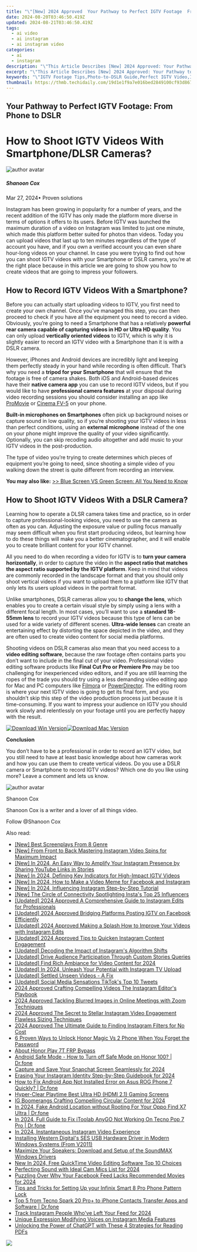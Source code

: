 ```yaml
---
title: "\"[New] 2024 Approved  Your Pathway to Perfect IGTV Footage  From Phone to DSLR\""
date: 2024-08-20T03:46:50.419Z
updated: 2024-08-21T03:46:50.419Z
tags:
  - ai video
  - ai instagram
  - ai instagram video
categories:
  - ai
  - instagram
description: "\"This Article Describes [New] 2024 Approved: Your Pathway to Perfect IGTV Footage: From Phone to DSLR\""
excerpt: "\"This Article Describes [New] 2024 Approved: Your Pathway to Perfect IGTV Footage: From Phone to DSLR\""
keywords: "\"IGTV Footage Tips,Photo-to-DSLR Guide,Perfect IGTV Video,IGTV Mobile Capture,Upgrade Phone to DSLR,DSLR for IGTV Shooting,Professional IGTV Filming\""
thumbnail: https://thmb.techidaily.com/19d1e1f9a7e016bed2849100cf93d86788ddae5b2cf2f12f9be9d04582b68734.jpg
---
```


## Your Pathway to Perfect IGTV Footage: From Phone to DSLR

# How to Shoot IGTV Videos With Smartphone/DLSR Cameras?

![author avatar](https://images.wondershare.com/filmora/article-images/shannon-cox.jpg)

##### Shanoon Cox

 Mar 27, 2024• Proven solutions

Instagram has been growing in popularity for a number of years, and the recent addition of the IGTV has only made the platform more diverse in terms of options it offers to its users. Before IGTV was launched the maximum duration of a video on Instagram was limited to just one minute, which made this platform better suited for photos than videos. Today you can upload videos that last up to ten minutes regardless of the type of account you have, and if you own a verified account you can even share hour-long videos on your channel. In case you were trying to find out how you can shoot IGTV videos with your Smartphone or DSLR camera, you’re at the right place because in this article we are going to show you how to create videos that are going to impress your followers.

## How to Record IGTV Videos With a Smartphone?

Before you can actually start uploading videos to IGTV, you first need to create your own channel. Once you’ve managed this step, you can then proceed to check if you have all the equipment you need to record a video. Obviously, you’re going to need a Smartphone that has a relatively **powerful rear camera capable of capturing videos in HD or Ultra HD quality**. You can only upload **vertically oriented videos** to IGTV, which is why it is slightly easier to record an IGTV video with a Smartphone than it is with a DSLR camera.

However, iPhones and Android devices are incredibly light and keeping them perfectly steady in your hand while recording is often difficult. That’s why you need a **tripod for your Smartphone** that will ensure that the footage is free of camera shakes. Both iOS and Android-based devices have their **native camera app** you can use to record IGTV videos, but if you would like to have **professional camera features** at your disposal during video recording sessions you should consider installing an app like [ProMovie](http://promovieapp.com/) or [Cinema FV-5](http://cinemafv5.com/) on your phone.

**Built-in microphones on Smartphones** often pick up background noises or capture sound in low quality, so if you’re shooting your IGTV videos in less than perfect conditions, using an **external microphone** instead of the one on your phone might improve the quality of your video significantly. Optionally, you can skip recoding audio altogether and add music to your IGTV videos in the post-production.

The type of video you’re trying to create determines which pieces of equipment you’re going to need, since shooting a simple video of you walking down the street is quite different from recording an interview.

**You may also like:** [\>> Blue Screen VS Green Screen: All You Need to Know](https://tools.techidaily.com/wondershare/filmora/download/)

## How to Shoot IGTV Videos With a DSLR Camera?

Learning how to operate a DLSR camera takes time and practice, so in order to capture professional-looking videos, you need to use the camera as often as you can. Adjusting the exposure value or pulling focus manually may seem difficult when you first start producing videos, but learning how to do these things will make you a better cinematographer, and it will enable you to create brilliant content for your IGTV channel.

All you need to do when recording a video for IGTV is to **turn your camera horizontally**, in order to capture the video in the **aspect ratio that matches the aspect ratio supported by the IGTV platform**. Keep in mind that videos are commonly recorded in the landscape format and that you should only shoot vertical videos if you want to upload them to a platform like IGTV that only lets its users upload videos in the portrait format.

Unlike smartphones, DSLR cameras allow you to **change the lens**, which enables you to create a certain visual style by simply using a lens with a different focal length. In most cases, you’ll want to use a **standard 18-55mm lens** to record your IGTV videos because this type of lens can be used for a wide variety of different scenes. **Ultra-wide lenses** can create an entertaining effect by distorting the space depicted in the video, and they are often used to create video content for social media platforms.

Shooting videos on DSLR cameras also mean that you need access to a **video editing software**, because the raw footage often contains parts you don’t want to include in the final cut of your video. Professional video editing software products like **Final Cut Pro or Premiere Pro** may be too challenging for inexperienced video editors, and if you are still learning the ropes of the trade you should try using a less demanding video editing app for Mac and PC computers like [Filmora](https://tools.techidaily.com/wondershare/filmora/download/) or [PowerDirector](https://www.cyberlink.com/products/powerdirector-video-editing-software/features%5Fen%5FUS.html). The editing room is where your next IGTV video is going to get its final form, and you shouldn’t skip this step of the video production process just because it is time-consuming. If you want to impress your audience on IGTV you should work slowly and relentlessly on your footage until you are perfectly happy with the result.

[![Download Win Version](https://images.wondershare.com/filmora/guide/download-btn-win.jpg)](https://tools.techidaily.com/wondershare/filmora/download/)[![Download Mac Version](https://images.wondershare.com/filmora/guide/download-btn-mac.jpg)](https://tools.techidaily.com/wondershare/filmora/download/)

**Conclusion**

You don’t have to be a professional in order to record an IGTV video, but you still need to have at least basic knowledge about how cameras work and how you can use them to create vertical videos. Do you use a DSLR camera or Smartphone to record IGTV videos? Which one do you like using more? Leave a comment and lets us know.

![author avatar](https://images.wondershare.com/filmora/article-images/shannon-cox.jpg)

Shanoon Cox

Shanoon Cox is a writer and a lover of all things video.

Follow @Shanoon Cox

<span class="atpl-alsoreadstyle">Also read:</span>
<div><ul>
<li><a href="https://extra-information.techidaily.com/new-best-screenplays-from-8-genre/"><u>[New] Best Screenplays From 8 Genre</u></a></li>
<li><a href="https://instagram-video-recordings.techidaily.com/new-from-front-to-back-mastering-instagram-video-spins-for-maximum-impact/"><u>[New] From Front to Back  Mastering Instagram Video Spins for Maximum Impact</u></a></li>
<li><a href="https://instagram-video-recordings.techidaily.com/new-in-2024-an-easy-way-to-amplify-your-instagram-presence-by-sharing-youtube-links-in-stories/"><u>[New] In 2024, An Easy Way to Amplify Your Instagram Presence by Sharing YouTube Links in Stories</u></a></li>
<li><a href="https://instagram-video-recordings.techidaily.com/new-in-2024-defining-key-indicators-for-high-impact-igtv-videos/"><u>[New] In 2024, Defining Key Indicators for High-Impact IGTV Videos</u></a></li>
<li><a href="https://instagram-video-recordings.techidaily.com/new-in-2024-how-to-make-a-video-meme-for-facebook-and-instagram/"><u>[New] In 2024, How to Make a Video Meme for Facebook and Instagram</u></a></li>
<li><a href="https://instagram-video-recordings.techidaily.com/new-in-2024-influencing-instagram-step-by-step-tutorial/"><u>[New] In 2024, Influencing Instagram  Step-by-Step Tutorial</u></a></li>
<li><a href="https://instagram-video-recordings.techidaily.com/new-the-circle-of-connectivity-spotlighting-instas-top-25-influencers/"><u>[New] The Circle of Connectivity  Spotlighting Insta's Top 25 Influencers</u></a></li>
<li><a href="https://instagram-video-recordings.techidaily.com/updated-2024-approved-a-comprehensive-guide-to-instagram-edits-for-professionals/"><u>[Updated] 2024 Approved  A Comprehensive Guide to Instagram Edits for Professionals</u></a></li>
<li><a href="https://instagram-video-recordings.techidaily.com/updated-2024-approved-bridging-platforms-posting-igtv-on-facebook-efficiently/"><u>[Updated] 2024 Approved  Bridging Platforms  Posting IGTV on Facebook Efficiently</u></a></li>
<li><a href="https://instagram-video-recordings.techidaily.com/updated-2024-approved-making-a-splash-how-to-improve-your-videos-with-instagram-edits/"><u>[Updated] 2024 Approved  Making a Splash  How to Improve Your Videos with Instagram Edits</u></a></li>
<li><a href="https://instagram-video-recordings.techidaily.com/updated-2024-approved-tips-to-quicken-instagram-content-engagement/"><u>[Updated] 2024 Approved  Tips to Quicken Instagram Content Engagement</u></a></li>
<li><a href="https://instagram-video-recordings.techidaily.com/updated-decoding-the-impact-of-instagrams-algorithm-shifts/"><u>[Updated] Decoding the Impact of Instagram's Algorithm Shifts</u></a></li>
<li><a href="https://instagram-video-recordings.techidaily.com/updated-drive-audience-participation-through-custom-stories-queries/"><u>[Updated] Drive Audience Participation Through Custom Stories Queries</u></a></li>
<li><a href="https://eaxpv-info.techidaily.com/updated-find-rich-ambiance-for-video-content-for-2024/"><u>[Updated] Find Rich Ambiance for Video Content for 2024</u></a></li>
<li><a href="https://instagram-video-recordings.techidaily.com/updated-in-2024-unleash-your-potential-with-instagram-tv-upload/"><u>[Updated] In 2024, Unleash Your Potential with Instagram TV Upload</u></a></li>
<li><a href="https://facebook-video-share.techidaily.com/updated-settled-unseen-videos-a-fix/"><u>[Updated] Settled  Unseen Videos - A Fix</u></a></li>
<li><a href="https://twitter-videos.techidaily.com/updated-social-media-sensations-tiktoks-top-10-tweets/"><u>[Updated] Social Media Sensations  TikTok's Top 10 Tweets</u></a></li>
<li><a href="https://instagram-video-recordings.techidaily.com/2024-approved-crafting-compelling-videos-the-instagram-editors-playbook/"><u>2024 Approved  Crafting Compelling Videos  The Instagram Editor's Playbook</u></a></li>
<li><a href="https://some-skills.techidaily.com/2024-approved-tackling-blurred-images-in-online-meetings-with-zoom-techniques/"><u>2024 Approved  Tackling Blurred Images in Online Meetings with Zoom Techniques</u></a></li>
<li><a href="https://instagram-video-recordings.techidaily.com/2024-approved-the-secret-to-stellar-instagram-video-engagement-flawless-sizing-techniques/"><u>2024 Approved  The Secret to Stellar Instagram Video Engagement  Flawless Sizing Techniques</u></a></li>
<li><a href="https://instagram-video-recordings.techidaily.com/2024-approved-the-ultimate-guide-to-finding-instagram-filters-for-no-cost/"><u>2024 Approved  The Ultimate Guide to Finding Instagram Filters for No Cost</u></a></li>
<li><a href="https://unlock-android.techidaily.com/6-proven-ways-to-unlock-honor-magic-vs-2-phone-when-you-forget-the-password-by-drfone-android/"><u>6 Proven Ways to Unlock Honor Magic Vs 2 Phone When You Forget the Password</u></a></li>
<li><a href="https://bypass-frp.techidaily.com/about-honor-play-7t-frp-bypass-by-drfone-android/"><u>About Honor Play 7T FRP Bypass</u></a></li>
<li><a href="https://howto.techidaily.com/android-safe-mode-how-to-turn-off-safe-mode-on-honor-100-drfone-by-drfone-fix-android-problems-fix-android-problems/"><u>Android Safe Mode - How to Turn off Safe Mode on Honor 100? | Dr.fone</u></a></li>
<li><a href="https://snapchat-videos.techidaily.com/capture-and-save-your-snapchat-screen-seamlessly-for-2024/"><u>Capture and Save Your Snapchat Screen Seamlessly for 2024</u></a></li>
<li><a href="https://instagram-video-recordings.techidaily.com/erasing-your-instagram-identity-step-by-step-guidebook-for-2024/"><u>Erasing Your Instagram Identity  Step-by-Step Guidebook for 2024</u></a></li>
<li><a href="https://change-location.techidaily.com/how-to-fix-android-app-not-installed-error-on-asus-rog-phone-7-quickly-drfone-by-drfone-fix-android-problems-fix-android-problems/"><u>How to Fix Android App Not Installed Error on Asus ROG Phone 7 Quickly? | Dr.fone</u></a></li>
<li><a href="https://screen-recording.techidaily.com/hyper-clear-playtime-best-ultra-hd-hdmi-21-gaming-screens/"><u>Hyper-Clear Playtime  Best Ultra HD (HDMI 2.1) Gaming Screens</u></a></li>
<li><a href="https://instagram-video-recordings.techidaily.com/ig-boomerangs-crafting-compelling-circular-content-for-2024/"><u>IG Boomerangs  Crafting Compelling Circular Content for 2024</u></a></li>
<li><a href="https://android-location.techidaily.com/in-2024-fake-android-location-without-rooting-for-your-oppo-find-x7-ultra-drfone-by-drfone-virtual/"><u>In 2024, Fake Android Location without Rooting For Your Oppo Find X7 Ultra | Dr.fone</u></a></li>
<li><a href="https://review-topics.techidaily.com/in-2024-full-guide-to-fix-itoolab-anygo-not-working-on-tecno-pop-7-pro-drfone-by-drfone-virtual-android/"><u>In 2024, Full Guide to Fix iToolab AnyGO Not Working On Tecno Pop 7 Pro | Dr.fone</u></a></li>
<li><a href="https://instagram-video-recordings.techidaily.com/in-2024-instantaneous-instagram-video-experience/"><u>In 2024, Instantaneous Instagram Video Experience</u></a></li>
<li><a href="https://win-amazing.techidaily.com/installing-western-digitals-ses-usb-hardware-driver-in-modern-windows-systems-from-v2011/"><u>Installing Western Digital's SES USB Hardware Driver in Modern Windows Systems (From V2011)</u></a></li>
<li><a href="https://hardware-updates.techidaily.com/maximize-your-speakers-download-and-setup-of-the-soundmax-windows-drivers/"><u>Maximize Your Speakers: Download and Setup of the SoundMAX Windows Drivers</u></a></li>
<li><a href="https://video-content-creator.techidaily.com/new-in-2024-free-quicktime-video-editing-software-top-10-choices/"><u>New In 2024, Free QuickTime Video Editing Software Top 10 Choices</u></a></li>
<li><a href="https://extra-skills.techidaily.com/perfecting-sound-with-ideal-cam-mics-list-for-2024/"><u>Perfecting Sound with Ideal Cam Mics List for 2024</u></a></li>
<li><a href="https://facebook-clips.techidaily.com/puzzling-over-why-your-facebook-feed-lacks-recommended-movies-for-2024/"><u>Puzzling Over Why Your Facebook Feed Lacks Recommended Movies for 2024</u></a></li>
<li><a href="https://unlock-android.techidaily.com/tips-and-tricks-for-setting-up-your-infinix-smart-8-pro-phone-pattern-lock-by-drfone-android/"><u>Tips and Tricks for Setting Up your Infinix Smart 8 Pro Phone Pattern Lock</u></a></li>
<li><a href="https://android-transfer.techidaily.com/top-5-from-tecno-spark-20-proplus-to-iphone-contacts-transfer-apps-and-software-drfone-by-drfone-transfer-from-android-transfer-from-android/"><u>Top 5 from Tecno Spark 20 Pro+ to iPhone Contacts Transfer Apps and Software | Dr.fone</u></a></li>
<li><a href="https://instagram-video-recordings.techidaily.com/track-instagram-people-whove-left-your-feed-for-2024/"><u>Track Instagram People Who've Left Your Feed for 2024</u></a></li>
<li><a href="https://instagram-video-recordings.techidaily.com/unique-expression-modifying-voices-on-instagram-media-features/"><u>Unique Expression  Modifying Voices on Instagram Media Features</u></a></li>
<li><a href="https://tech-revival.techidaily.com/unlocking-the-power-of-chatgpt-with-these-4-strategies-for-reading-pdfs/"><u>Unlocking the Power of ChatGPT with These 4 Strategies for Reading PDFs</u></a></li>
</ul></div>

<ins class="adsbygoogle"
      style="display:block"
      data-ad-client="ca-pub-7571918770474297"
      data-ad-slot="8358498916"
      data-ad-format="auto"
      data-full-width-responsive="true"></ins>
<!-- affiliate ads begin -->
<a href="https://shop.incomedia.eu/order/checkout.php?PRODS=39655089&QTY=1&AFFILIATE=108875&CART=1"><img src="https://incomedia.eu/files/images/affiliates/wa/01_WA_728x90.jpg" border="0"></a>
<!-- affiliate ads end -->